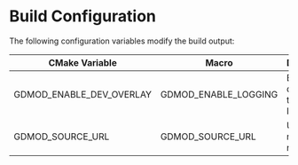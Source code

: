 # Build Configuration

The following configuration variables modify the build output:

| CMake Variable           | Macro                    | Description |
| ------------------------ | ------------------------ | - |
| GDMOD_ENABLE_DEV_OVERLAY | GDMOD_ENABLE_LOGGING     | Enables the dev overlay through ImGui. |
| GDMOD_SOURCE_URL         | GDMOD_SOURCE_URL         | URL to the mod's repository. |